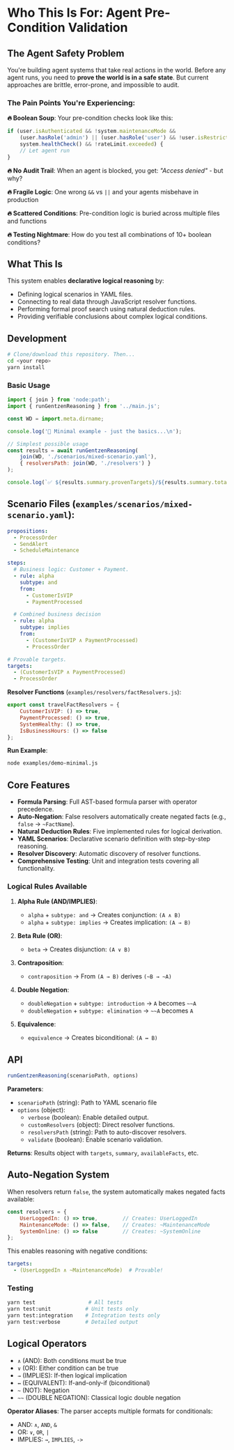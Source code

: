 # Who This Is For: Agent Pre-Condition Validation

## The Agent Safety Problem

You're building agent systems that take real actions in the world. Before any agent runs, you need to **prove the world is in a safe state**. But current approaches are brittle, error-prone, and impossible to audit.

### The Pain Points You're Experiencing:

**🔥 Boolean Soup**: Your pre-condition checks look like this:
```javascript
if (user.isAuthenticated && !system.maintenanceMode && 
    (user.hasRole('admin') || (user.hasRole('user') && !user.isRestricted)) &&
    system.healthCheck() && !rateLimit.exceeded) {
    // Let agent run
}
```

**🔥 No Audit Trail**: When an agent is blocked, you get: *"Access denied"* - but why?

**🔥 Fragile Logic**: One wrong `&&` vs `||` and your agents misbehave in production

**🔥 Scattered Conditions**: Pre-condition logic is buried across multiple files and functions

**🔥 Testing Nightmare**: How do you test all combinations of 10+ boolean conditions?

## What This Is

This system enables **declarative logical reasoning** by:
- Defining logical scenarios in YAML files.
- Connecting to real data through JavaScript resolver functions.
- Performing formal proof search using natural deduction rules.
- Providing verifiable conclusions about complex logical conditions.

## Development

```bash
# Clone/download this repository. Then...
cd <your repo>
yarn install
```

### Basic Usage
```javascript
import { join } from 'node:path';
import { runGentzenReasoning } from '../main.js';

const WD = import.meta.dirname;

console.log('🧪 Minimal example - just the basics...\n');

// Simplest possible usage
const results = await runGentzenReasoning(
    join(WD, './scenarios/mixed-scenario.yaml'),
    { resolversPath: join(WD, './resolvers') }
);

console.log(`✅ ${results.summary.provenTargets}/${results.summary.totalTargets} targets proven`);
```

## Scenario Files (`examples/scenarios/mixed-scenario.yaml`):
```yaml
propositions:
  - ProcessOrder
  - SendAlert
  - ScheduleMaintenance

steps:
  # Business logic: Customer + Payment.
  - rule: alpha
    subtype: and
    from:
      - CustomerIsVIP
      - PaymentProcessed

  # Combined business decision
  - rule: alpha
    subtype: implies
    from:
      - (CustomerIsVIP ∧ PaymentProcessed)
      - ProcessOrder

# Provable targets.
targets:
  - (CustomerIsVIP ∧ PaymentProcessed)
  - ProcessOrder
```

**Resolver Functions** (`examples/resolvers/factResolvers.js`):
```javascript
export const travelFactResolvers = {
    CustomerIsVIP: () => true,
    PaymentProcessed: () => true,
    SystemHealthy: () => true,
    IsBusinessHours: () => false  
};
```

**Run Example**:
```bash
node examples/demo-minimal.js
```

## Core Features

- **Formula Parsing**: Full AST-based formula parser with operator precedence.
- **Auto-Negation**: False resolvers automatically create negated facts (e.g., `false` → `~FactName`).
- **Natural Deduction Rules**: Five implemented rules for logical derivation.
- **YAML Scenarios**: Declarative scenario definition with step-by-step reasoning.
- **Resolver Discovery**: Automatic discovery of resolver functions.
- **Comprehensive Testing**: Unit and integration tests covering all functionality.

### Logical Rules Available

1. **Alpha Rule (AND/IMPLIES)**:
   - `alpha` + `subtype: and` → Creates conjunction: `(A ∧ B)`
   - `alpha` + `subtype: implies` → Creates implication: `(A → B)`

2. **Beta Rule (OR)**:
   - `beta` → Creates disjunction: `(A ∨ B)`

3. **Contraposition**:
   - `contraposition` → From `(A → B)` derives `(~B → ~A)`

4. **Double Negation**:
   - `doubleNegation` + `subtype: introduction` → `A` becomes `~~A`
   - `doubleNegation` + `subtype: elimination` → `~~A` becomes `A`

5. **Equivalence**:
   - `equivalence` → Creates biconditional: `(A ↔ B)`

## API 

```javascript
runGentzenReasoning(scenarioPath, options)
```

**Parameters**:
- `scenarioPath` (string): Path to YAML scenario file
- `options` (object):
  - `verbose` (boolean): Enable detailed output.
  - `customResolvers` (object): Direct resolver functions.
  - `resolversPath` (string): Path to auto-discover resolvers.
  - `validate` (boolean): Enable scenario validation.

**Returns**: Results object with `targets`, `summary`, `availableFacts`, etc.

## Auto-Negation System

When resolvers return `false`, the system automatically makes negated facts available:

```javascript
const resolvers = {
    UserLoggedIn: () => true,        // Creates: UserLoggedIn
    MaintenanceMode: () => false,    // Creates: ~MaintenanceMode  
    SystemOnline: () => false        // Creates: ~SystemOnline
};
```

This enables reasoning with negative conditions:
```yaml
targets:
  - (UserLoggedIn ∧ ~MaintenanceMode)  # Provable!
```

### Testing
```bash
yarn test                 # All tests
yarn test:unit           # Unit tests only  
yarn test:integration    # Integration tests only
yarn test:verbose        # Detailed output
```

## Logical Operators

- `∧` (AND): Both conditions must be true
- `∨` (OR): Either condition can be true  
- `→` (IMPLIES): If-then logical implication
- `↔` (EQUIVALENT): If-and-only-if (biconditional)
- `~` (NOT): Negation
- `~~` (DOUBLE NEGATION): Classical logic double negation

**Operator Aliases**: The parser accepts multiple formats for conditionals:
- AND: `∧`, `AND`, `&`
- OR: `∨`, `OR`, `|`  
- IMPLIES: `→`, `IMPLIES`, `->`
